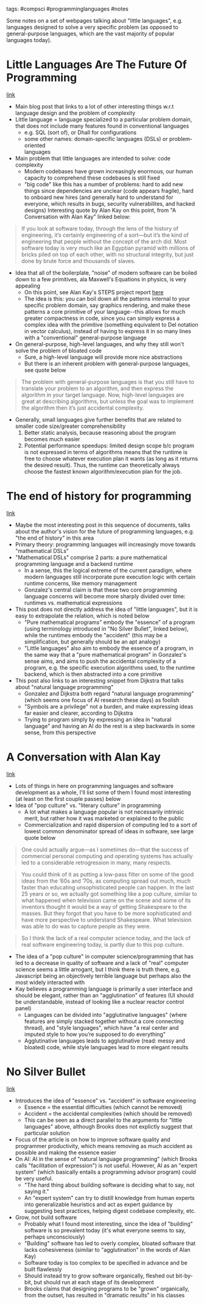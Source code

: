 tags: #compsci #programminglanguages #notes 

Some notes on a set of webpages talking about "little languages", e.g.
languages designed to solve a very specific problem (as opposed to general-purpose
languages, which are the vast majority of popular languages today).

# Little Languages Are The Future Of Programming
[link](https://chreke.com/little-languages.html#steps2012-32)
- Main blog post that links to a lot of other interesting things w.r.t language
design and the problem of complexity
- Little language = language specialized to a particular problem domain, that 
does not include many features found in conventional languages
    - e.g. SQL (sort of), or Dhall for configurations
    - some other names: domain-specific languages (DSLs) or problem-oriented  
languages
- Main problem that little languages are intended to solve: code complexity
    - Modern codebases have grown increasingly enormous, our human capacity to
comprehend these codebases is still fixed
    - "big code" like this has a number of problems: hard to add new things 
since dependencies are unclear (code appears fragile), hard to onboard new hires
(and generally hard to understand for everyone, which results in bugs, security 
vulnerabilites, and hacked designs)
Interesting quote by Alan Kay on this point, from "A Conversation with Alan Kay"
linked below:
> If you look at software today, through the lens of the history of engineering, 
> it’s certainly engineering of a sort—but it’s the kind of engineering that people without the concept of the arch did. Most software today is very much like an Egyptian pyramid with millions of bricks piled on top of each other, with no structural integrity, but just done by brute force and thousands of slaves.
- Idea that all of the boilerplate, "noise" of modern software can be boiled 
down to a few primitives, ala Maxwell's Equations in physics, is very appealing
    - On this point, see Alan Kay's STEPS project report [here](http://www.vpri.org/pdf/tr2012001_steps.pdf)
    - The idea is this: you can boil down all the patterns internal to your 
specific problem domain, say graphics rendering, and make these patterns a core
primitive of your language--this allows for much greater compactness in code,
since you can simply express a complex idea with the primitive (something
equivalent to Del notation in vector calculus), instead of having to express it
in so many lines with a "conventional" general-purpose language
- On general-purpose, high-level languages, and why they still won't solve the
problem of bloated code
    - Sure, a high-level language will provide more nice abstractions
    - But there is an inherent problem with general-purpose languages, see quote
below
> The problem with general-purpose languages is that you still have to translate your problem to an algorithm, and then express the algorithm in your target language. Now, high-level languages are great at describing algorithms, but unless the goal was to implement the algorithm then it’s just accidental complexity.
- Generally, small languages give further benefits that are related to smaller
code size/greater comprehensibility
    1. Better static analysis, because reasoning about the program becomes much easier
    2. Potential performance speedups: limited design scope b/c program is not
expressed in terms of algorithms means that the runtime is free to choose 
whatever execution plan it wants (as long as it returns the desired result). Thus,
the runtime can theoretically always choose the fastest known algorithm/execution
plan for the job.
# The end of history for programming
[link](https://www.haskellforall.com/2021/04/the-end-of-history-for-programming.html)
- Maybe the most interesting post in this sequence of documents, talks about 
the author's vision for the future of programming languages, e.g. "the end of
history" in this area
- Primary theory: programming languages will increasingly move towards "mathematical
DSLs"
- "Mathematical DSLs" comprise 2 parts: a pure mathematical programming language
and a backend runtime
    - In a sense, this the logical extreme of the current paradigm, where modern
languages still incorporate pure execution logic with certain runtime concerns,
like memory management
    - Gonzalez's central claim is that these two core programming language 
concerns will become more sharply divided over time: runtimes vs. mathematical 
expressions
- This post does not directly address the idea of "little languages", but it
is easy to extrapolate the relation, which is noted below
    - "Pure mathematical programs" embody the "essence" of a program (using 
terminology introduced in "No Silver Bullet", linked below), while the runtimes
embody the "accident" (this may be a simplification, but generally should be
an apt analogy)
    - "Little languages" also aim to embody the essence of a program, in the same
way that a "pure mathematical program" in Gonzalez's sense aims, and aims to 
push the accidental complexity of a program, e.g. the specific execution algorithms 
used, to the runtime backend, which is then abstracted into a core primitive
- This post also links to an interesting snippet from Dijkstra that talks about
"natural language programming"
    - Gonzalez and Dijkstra both regard "natural language programming" (which
seems one focus of AI research these days) as foolish
    - "Symbols are a privilege" not a burden, and make expressing ideas far
easier and clearer, according to Dijkstra
    - Trying to program simply by expressing an idea in "natural language" and
having an AI do the rest is a step backwards in some sense, from this perspective

# A Conversation with Alan Kay
[link](https://queue.acm.org/detail.cfm?id=1039523)
- Lots of things in here on programming languages and software development as a
whole, I'll list some of them I found most interesting (at least on the first
couple passes) below
- Idea of "pop culture" vs. "literary culture" in programming
    - A lot what makes a language popular is not necessarily intrinsic merit,
but rather how it was marketed or explained to the public
    - Commercialization and rapid dispersion of computing led to a sort of 
lowest common denominator spread of ideas in software, see large quote below
> One could actually argue—as I sometimes do—that the success of commercial personal computing and operating systems has actually led to a considerable retrogression in many, many respects.

> You could think of it as putting a low-pass filter on some of the good ideas from the ’60s and ’70s, as computing spread out much, much faster than educating unsophisticated people can happen. In the last 25 years or so, we actually got something like a pop culture, similar to what happened when television came on the scene and some of its inventors thought it would be a way of getting Shakespeare to the masses. But they forgot that you have to be more sophisticated and have more perspective to understand Shakespeare. What television was able to do was to capture people as they were.

> So I think the lack of a real computer science today, and the lack of real software engineering today, is partly due to this pop culture.
- The idea of a "pop culture" in computer science/programming that has led to a
decrease in quality of software and a lack of "real" computer science seems a 
little arrogant, but I think there is truth there, e.g. Javascript being an
objectively terrible language but perhaps also the most widely interacted with
- Kay believes a programming language is primarily a user interface and should
be elegant, rather than an "agglutination" of features (UI should be understandable,
instead of looking like a nuclear reactor control panel)
    - Languages can be divided into "agglutinative languages" (where features
are simply stacked together without a core connecting thread), and "style languages",
which have "a real center and imputed style to how you’re supposed to do everything"
    - Agglutinative languages leads to agglutinative (read: messy and bloated) code,
while style languages lead to more elegant results

# No Silver Bullet
[link](http://worrydream.com/refs/Brooks-NoSilverBullet.pdf)
- Introduces the idea of "essence" vs. "accident" in software engineering
    - Essence = the essential difficulties (which cannot be removed)
    - Accident = the accidental complexities (which should be removed)
    - This can be seen as a direct parallel to the arguments for "little 
languages" above, although Brooks does not explictly suggest that particular solution
- Focus of the article is on how to improve software quality and programmer
productivity, which means removing as much accident as possible and making the 
essence easier
- On AI: AI in the sense of "natural language programming" (which Brooks
calls "facilitation of expression") is not useful. However, AI as an "expert 
system" (which basically entails a programming advisor program) could be very
useful.
    - "The hard thing about building software is deciding what to say, not saying it."
    - An "expert system" can try to distill knowledge from human experts into
generalizable heuristics and act as expert guidance by suggesting best practices,
helping digest codebase complexity, etc.
- Grow, not build software
    - Probably what I found most interesting, since the idea of "building" 
software is so prevalent today (it's what everyone seems to say, perhaps
unconsciously)
    - "Building" software has led to overly complex, bloated software that lacks
cohesiveness (similar to "agglutination" in the words of Alan Kay)
    - Software today is too complex to be specified in advance and be built
flawlessly
    - Should instead try to grow software organically, fleshed out bit-by-bit,
but should run at each stage of its development 
    - Brooks claims that designing programs to be "grown" organically, from the
outset, has resulted in "dramatic results" in his classes
